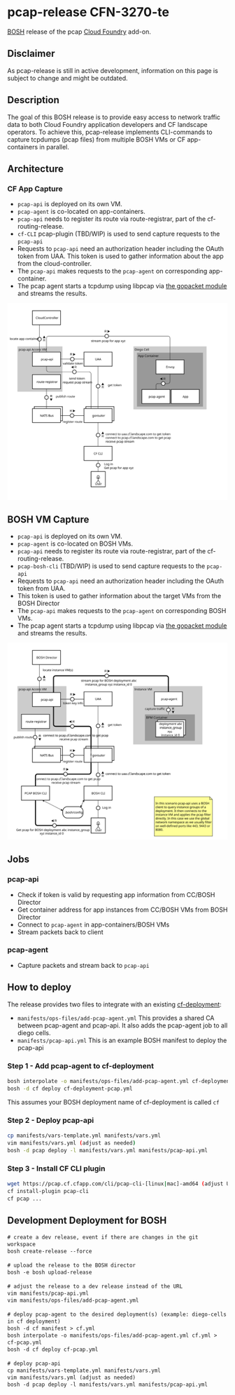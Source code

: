 # pcap-release CFN-3270-te

[BOSH](https://bosh.io/) release of the pcap [Cloud Foundry](https://www.cloudfoundry.org/) add-on.

## Disclaimer

As pcap-release is still in active development, information on this page is subject to change and might be outdated.

## Description

The goal of this BOSH release is to provide easy access to network traffic data to both Cloud Foundry application developers and CF landscape operators. To achieve this, pcap-release implements CLI-commands to capture tcpdumps (pcap files) from multiple BOSH VMs or CF app-containers in parallel.

<!-- TODO: to be added later
For the BOSH VM capture case, a new CLI can be used that authenticates via the BOSH director.
For tcpdumps of CF app containers, pcap-release provides a plugin to the CF Cloud Controller CLI.
-->

## Architecture

### CF App Capture

* `pcap-api` is deployed on its own VM.
* `pcap-agent` is co-located on app-containers.
* `pcap-api` needs to register its route via route-registrar, part of the cf-routing-release.
* `cf-CLI` pcap-plugin (TBD/WIP) is used to send capture requests to the `pcap-api`
* Requests to `pcap-api` need an authorization header including the OAuth token from UAA.
  This token is used to gather information about the app from the cloud-controller.
* The `pcap-api` makes requests to the `pcap-agent` on corresponding app-container.
* The pcap agent starts a tcpdump using libpcap via [the gopacket module](https://github.com/google/gopacket) and streams the results.

![tcpdump in cf architecture](docs/tcpdump-for-cf.svg "tcpdump in cf architecture")

## BOSH VM Capture

* `pcap-api` is deployed on its own VM.
* `pcap-agent` is co-located on BOSH VMs.
* `pcap-api` needs to register its route via route-registrar, part of the cf-routing-release.
* `pcap-bosh-cli` (TBD/WIP) is used to send capture requests to the `pcap-api`
* Requests to `pcap-api` need an authorization header including the OAuth token from UAA.
* This token is used to gather information about the target VMs from the BOSH Director
* The `pcap-api` makes requests to the `pcap-agent` on corresponding BOSH VMs.
* The pcap agent starts a tcpdump using libpcap via [the gopacket module](https://github.com/google/gopacket) and streams the results.

![tcpdump in bosh architecture](docs/tcpdump-for-bosh.svg "tcpdump in bosh architecture")

## Jobs

### pcap-api

* Check if token is valid by requesting app information from CC/BOSH Director
* Get container address for app instances from CC/BOSH VMs from BOSH Director
* Connect to `pcap-agent` in app-containers/BOSH VMs
* Stream packets back to client

### pcap-agent

* Capture packets and stream back to `pcap-api`

## How to deploy

The release provides two files to integrate with an
existing [cf-deployment](https://github.com/cloudfoundry/cf-deployment):

* `manifests/ops-files/add-pcap-agent.yml` This provides a shared CA between pcap-agent and pcap-api. It also adds the pcap-agent job to all diego cells.
* `manifests/pcap-api.yml` This is an example BOSH manifest to deploy the pcap-api

### Step 1 - Add pcap-agent to cf-deployment

```bash
bosh interpolate -o manifests/ops-files/add-pcap-agent.yml cf-deployment.yml > cf-deployment-pcap.yml
bosh -d cf deploy cf-deployment-pcap.yml
```

This assumes your BOSH deployment name of cf-deployment is called `cf`

### Step 2 - Deploy pcap-api

```bash
cp manifests/vars-template.yml manifests/vars.yml
vim manifests/vars.yml (adjust as needed)
bosh -d pcap deploy -l manifests/vars.yml manifests/pcap-api.yml
```

### Step 3 - Install CF CLI plugin

```bash
wget https://pcap.cf.cfapp.com/cli/pcap-cli-[linux|mac]-amd64 (adjust URL as needed) -O pcap-cli
cf install-plugin pcap-cli
cf pcap ...
```

## Development Deployment for BOSH

```shell
# create a dev release, event if there are changes in the git workspace
bosh create-release --force

# upload the release to the BOSH director
bosh -e bosh upload-release

# adjust the release to a dev release instead of the URL
vim manifests/pcap-api.yml
vim manifests/ops-files/add-pcap-agent.yml

# deploy pcap-agent to the desired deployment(s) (example: diego-cells in cf deployment)
bosh -d cf manifest > cf.yml
bosh interpolate -o manifests/ops-files/add-pcap-agent.yml cf.yml > cf-pcap.yml
bosh -d cf deploy cf-pcap.yml

# deploy pcap-api
cp manifests/vars-template.yml manifests/vars.yml
vim manifests/vars.yml (adjust as needed)
bosh -d pcap deploy -l manifests/vars.yml manifests/pcap-api.yml
```
